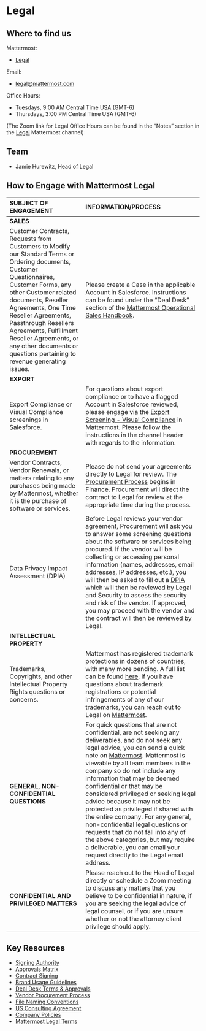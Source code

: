 # Legal

## Where to find us

Mattermost:

* [Legal](https://community.mattermost.com/private-core/channels/legal)

Email:

* [legal@mattermost.com](https://github.com/mattermost/mattermost-handbook/tree/c545c822840df7c22b2c066fb19e483e9d23c77c/operations/legal/legal@mattermost.com)

Office Hours:

* Tuesdays, 9:00 AM Central Time USA \(GMT-6\)
* Thursdays, 3:00 PM Central Time USA \(GMT-6\)

\(The Zoom link for Legal Office Hours can be found in the “Notes” section in the [Legal](https://community.mattermost.com/private-core/channels/legal) Mattermost channel\)

## Team

* Jamie Hurewitz, Head of Legal

## How to Engage with Mattermost Legal

| **SUBJECT OF ENGAGEMENT** | **INFORMATION/PROCESS** |
| :--- | :--- |
| **SALES** |  |
| Customer Contracts, Requests from Customers to Modify our Standard Terms or Ordering documents, Customer Questionnaires, Customer Forms, any other Customer related documents, Reseller Agreements, One Time Reseller Agreements, Passthrough Resellers Agreements, Fulfillment Reseller Agreements, or any other documents or questions pertaining to revenue generating issues. | Please create a Case in the applicable Account in Salesforce. Instructions can be found under the “Deal Desk” section of the [Mattermost Operational Sales Handbook](https://docs.google.com/document/d/1W3Yb3h7ZQ6oq0NhxPuUEjS6-u34spvdkg8VtUToxNQg/edit). |
| **EXPORT** |  |
| Export Compliance or Visual Compliance screenings in Salesforce. | For questions about export compliance or to have a flagged Account in Salesforce reviewed, please engage via the [Export Screening - Visual Compliance](https://community.mattermost.com/private-core/channels/export-screening---visual-compliance) in Mattermost. Please follow the instructions in the channel header with regards to the information. |
| **PROCUREMENT** |  |
| Vendor Contracts, Vendor Renewals, or matters relating to any purchases being made by Mattermost, whether it is the purchase of software or services. | Please do not send your agreements directly to Legal for review. The [Procurement Process](https://handbook.mattermost.com/operations/finance/purchasing/how-to-procure-a-vendor-contract) begins in Finance. Procurement will direct the contract to Legal for review at the appropriate time during the process. |
| Data Privacy Impact Assessment \(DPIA\) | Before Legal reviews your vendor agreement, Procurement will ask  you to answer some screening questions about the software or services being procured. If the vendor will be collecting or accessing personal information \(names, addresses, email addresses, IP addresses, etc.\), you will then be asked to fill out a [DPIA](https://docs.google.com/document/d/1CUi-tS1xbLZLodLsQeresTbGqAoZvV0X1oSnE9efF6I/edit?usp=sharing) which will then be reviewed by Legal and Security to assess the security and risk of the vendor. If approved, you may proceed with the vendor and the contract will then be reviewed by Legal. |
| **INTELLECTUAL PROPERTY** |  |
| Trademarks, Copyrights, and other Intellectual Property Rights questions or concerns. | Mattermost has registered trademark protections in dozens of countries, with many more pending. A full list can be found [here](https://docs.google.com/spreadsheets/d/1TtFH5rYcvAqWhG-quZCVtynQ-WB19cHZsqqGuL5QCb0/edit?usp=sharing). If you have questions about trademark registrations or potential infringements of any of our trademarks, you can reach out to Legal on [Mattermost](https://community.mattermost.com/private-core/channels/legal). |
| **GENERAL, NON-CONFIDENTIAL QUESTIONS** | For quick questions that are not confidential, are not seeking any deliverables, and do not seek any legal advice, you can send a quick note on [Mattermost](https://community.mattermost.com/private-core/channels/legal). Mattermost is viewable by all team members in the company so do not include any information that may be deemed confidential or that may be considered privileged or seeking legal advice because it may not be protected as privileged if shared with the entire company. For any general, non-confidential legal questions or requests that do not fall into any of the above categories, but may require a deliverable, you can email your request directly to the Legal email address. |
| **CONFIDENTIAL AND PRIVILEGED MATTERS** | Please reach out to the Head of Legal directly or schedule a Zoom meeting to discuss any matters that you believe to be confidential in nature, if you are seeking the legal advice of legal counsel, or if you are unsure whether or not the attorney client privilege should apply. |

## **Key Resources**

* [Signing Authority](https://handbook.mattermost.com/operations/operations/company-processes/company-agreements#who-can-sign-on-behalf-of-the-company)
* [Approvals Matrix](https://docs.google.com/spreadsheets/d/1fDIMiO0uydB_1zCUxZ4sGfSnBJ0P_49zbeQGgTqbYPI/edit#gid=1731392656)
* [Contract Signing](https://handbook.mattermost.com/operations/finance/purchasing/contracts-and-signing)
* [Brand Usage Guidelines](https://handbook.mattermost.com/operations/operations/company-processes/publishing/publishing-guidelines/brand-and-visual-design-guidelines)
* [Deal Desk Terms & Approvals](https://handbook.mattermost.com/operations/sales/deal-desk)
* [Vendor Procurement Process](https://handbook.mattermost.com/operations/finance/purchasing/how-to-procure-a-vendor-contract)
* [File Naming Conventions](https://handbook.mattermost.com/operations/finance/naming-files-and-agreements)
* [US Consulting Agreement](https://handbook.mattermost.com/operations/finance/risk-management/mattermost-templated-agreements)
* [Company Policies](https://handbook.mattermost.com/operations/security/policies)
* [Mattermost Legal Terms](https://mattermost.com/terms-of-service/)


